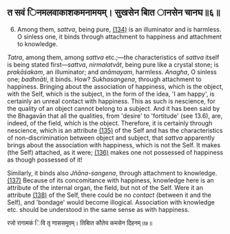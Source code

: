 ## त सवं िनमलवाकाशकमनामयम्। सुखसेन बाित ानसेन चानघ॥६॥

6. Among them, *sattva*, being pure, [\(134\)](#page--1-0) is an illuminator and is harmless. O sinless one, it binds through attachment to happiness and attachment to knowledge.

*Tatra*, among them, among *sattva* etc.;—the characteristics of *sattva* itself is being stated first—*sattva*, *nirmalatvāt*, being pure like a crystal stone; is *prakāśakam*, an illuminator; and *anāmayam*, harmless. *Anagha*, O sinless one; *badhnāti*, it binds. How? *Sukhasangena*, through attachment to happiness. Bringing about the association of happiness, which is the object, with the Self, which is the subject, in the form of the idea, 'I am happy', is certainly an unreal contact with happiness. This as such is nescience, for the quality of an object cannot belong to a subject. And it has been said by the Bhagavān that all the qualities, from 'desire' to 'fortitude' (see 13.6), are, indeed, of the field, which is the object. Therefore, it is certainly through nescience, which is an attribute [\(135\)](#page--1-1) of the Self and has the characteristics of non-discrimination between object and subject, that *sattva* apparently brings about the association with happiness, which is not the Self. It makes (the Self) attached, as it were; [\(136\)](#page--1-2) makes one not possessed of happiness as though possessed of it!

Similarly, it binds also *Jñāna-sangena*, through attachment to knowledge. [\(137\)](#page--1-3) Because of its concomitance with happiness, knowledge here is an attribute of the internal organ, the field, but not of the Self. Were it an attribute [\(138\)](#page--1-4) of the Self, there could be no *contact* (between it and the Self), and 'bondage' would become illogical. Association with knowledge etc. should be understood in the same sense as with happiness.

रजो रागामकं िवि तृ णाससमुवम्। तिबाित कौतेय कमसेन देिहनम्॥७॥